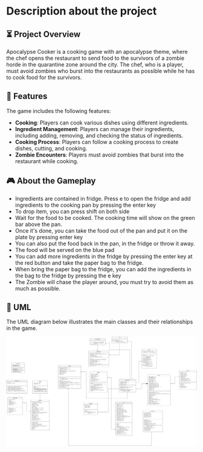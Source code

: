 # Description about the project

## ⏳ Project Overview
Apocalypse Cooker is a cooking game with an apocalypse theme, where the chef opens the restaurant to send food to the 
survivors of a zombie horde in the quarantine zone around the city. The chef, who is a player, must avoid zombies who 
burst into the restaurants as possible while he has to cook food for the survivors.

## 🎯 Features
The game includes the following features:
- **Cooking**: Players can cook various dishes using different ingredients.
- **Ingredient Management**: Players can manage their ingredients, including adding, removing, and checking the status of ingredients.
- **Cooking Process**: Players can follow a cooking process to create dishes, cutting, and cooking.
- **Zombie Encounters**: Players must avoid zombies that burst into the restaurant while cooking.


## 🎮 About the Gameplay
- Ingredients are contained in fridge. Press e to open the fridge and add ingredients to the cooking pan by pressing the 
  enter key
- To drop item, you can press shift on both side
- Wait for the food to be cooked. The cooking time will show on the green bar above the pan.
- Once it's done, you can take the food out of the pan and put it on the plate by pressing enter key
- You can also put the food back in the pan, in the fridge or throw it away.
- The food will be served on the blue pad
- You can add more ingredients in the fridge by pressing the enter key at the red button and take the paper bag to the fridge.
- When bring the paper bag to the fridge, you can add the ingredients in the bag to the fridge by pressing the e key
- The Zombie will chase the player around, you must try to avoid them as much as possible.

## 🧩 UML
The UML diagram below illustrates the main classes and their relationships in the game. 

![UML Diagram](UML.png)


